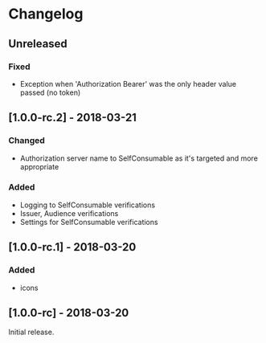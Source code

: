 Changelog
=========

## Unreleased
### Fixed
- Exception when 'Authorization Bearer' was the only header value passed (no token)

## [1.0.0-rc.2] - 2018-03-21
### Changed
- Authorization server name to SelfConsumable as it's targeted and more appropriate

### Added
- Logging to SelfConsumable verifications
- Issuer, Audience verifications
- Settings for SelfConsumable verifications

## [1.0.0-rc.1] - 2018-03-20
### Added
- icons

## [1.0.0-rc] - 2018-03-20
Initial release.

